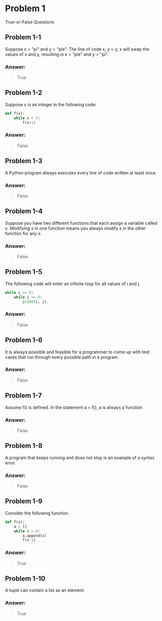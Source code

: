 # Problem 1
True-or-False Questions

## Problem 1-1
Suppose x = "pi" and y = "pie". The line of code x, y = y, x will swap the values of x and y, resulting in x = "pie" and y = "pi".

### Answer: 
> True

## Problem 1-2
Suppose x is an integer in the following code:

```python
def f(x):
    while x > 3:
        f(x+1)
```

### Answer: 
> False

## Problem 1-3
A Python program always executes every line of code written at least once.
### Answer: 
> False

## Problem 1-4
Suppose you have two different functions that each assign a variable called x. Modifying x in one function means you always modify x in the other function for any x.
### Answer: 
> False

## Problem 1-5
The following code will enter an infinite loop for all values of i and j.

```python
while i >= 0:
    while j >= 0:
        print(i, j)
```

### Answer: 
> False

## Problem 1-6
It is always possible and feasible for a programmer to come up with test cases that run through every possible path in a program.
### Answer: 
> False

## Problem 1-7
Assume f() is defined. In the statement a = f(), a is always a function.

### Answer: 
> False 

## Problem 1-8
A program that keeps running and does not stop is an example of a syntax error.
### Answer: 
> False

## Problem 1-9
Consider the following function.

```python
def f(x):
    a = []
    while x > 0:
        a.append(x)
        f(x-1)
```

### Answer: 
> True

## Problem 1-10
A tuple can contain a list as an element.
### Answer: 
> True